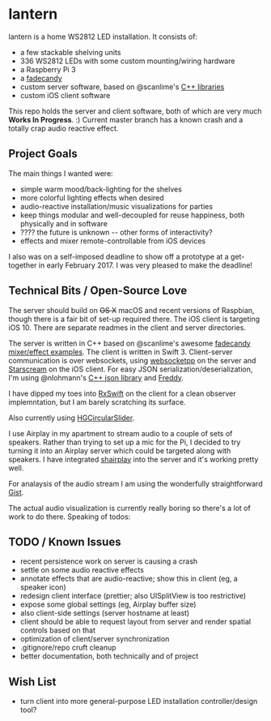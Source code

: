 # lantern

lantern is a home WS2812 LED installation. It consists of:

- a few stackable shelving units
- 336 WS2812 LEDs with some custom mounting/wiring hardware
- a Raspberry Pi 3
- a [fadecandy](https://github.com/scanlime/fadecandy/)
- custom server software, based on @scanlime's [C++ libraries](https://github.com/scanlime/fadecandy/tree/master/examples/cpp)
- custom iOS client software

This repo holds the server and client software, both of which are 
very much **Works In Progress**. :) Current master branch has
a known crash and a totally crap audio reactive effect. 

## Project Goals

The main things I wanted were:

- simple warm mood/back-lighting for the shelves
- more colorful lighting effects when desired
- audio-reactive installation/music visualizations for parties
- keep things modular and well-decoupled for reuse happiness, 
  both physically and in software
- ???? the future is unknown -- other forms of interactivity?
- effects and mixer remote-controllable from iOS devices

I also was on a self-imposed deadline to show off a prototype 
at a get-together in early February 2017. I was very pleased to make
the deadline!

## Technical Bits / Open-Source Love

The server should build on ~~OS X~~ macOS and recent versions of 
Raspbian, though there is a fair bit of set-up required there. 
The iOS client is targeting iOS 10. There are separate readmes in 
the client and server directories. 

The server is written in C++ based on @scanlime's awesome
[fadecandy mixer/effect examples](https://github.com/scanlime/fadecandy/tree/master/examples/cpp). 
The client is written in Swift 3. Client-server communication is over 
websockets, using 
[websocketpp](https://github.com/zaphoyd/websocketpp) on the server and
[Starscream](https://github.com/daltoniam/Starscream) on the iOS client.
For easy JSON serialization/deserialization, I'm using @nlohmann's 
[C++ json library](https://github.com/nlohmann/json) and 
[Freddy](https://github.com/bignerdranch/Freddy).

I have dipped my toes into [RxSwift](https://github.com/ReactiveX/RxSwift)
on the client for a clean observer implemntation, but I am barely 
scratching its surface.

Also currently using [HGCircularSlider](https://github.com/HamzaGhazouani/HGCircularSlider).

I use Airplay in my apartment to stream audio to a couple of sets of
speakers. Rather than trying to set up a mic for the Pi, I decided 
to try turning it into an Airplay server which could be targeted 
along with speakers. I have integrated 
[shairplay](https://github.com/juhovh/shairplay) into the server and
it's working pretty well. 

For analaysis of the audio stream I am using the wonderfully 
straightforward [Gist](https://github.com/adamstark/Gist/).

The actual audio visualization is currently really boring so there's
a lot of work to do there. Speaking of todos:

## TODO / Known Issues

- recent persistence work on server is causing a crash
- settle on some audio reactive effects
- annotate effects that are audio-reactive; show this in client 
  (eg, a speaker icon)
- redesign client interface (prettier; also UISplitView is too 
  restrictive)
- expose some global settings (eg, Airplay buffer size)
- also client-side settings (server hostname at least)
- client should be able to request layout from server and render
  spatial controls based on that
- optimization of client/server synchronization
- .gitignore/repo cruft cleanup
- better documentation, both technically and of project

## Wish List

- turn client into more general-purpose LED installation 
  controller/design tool?

